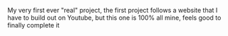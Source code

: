 My very first ever "real" project, the first project follows a website that I have to build out on Youtube, but this one is 100% all mine, feels good to finally complete it
